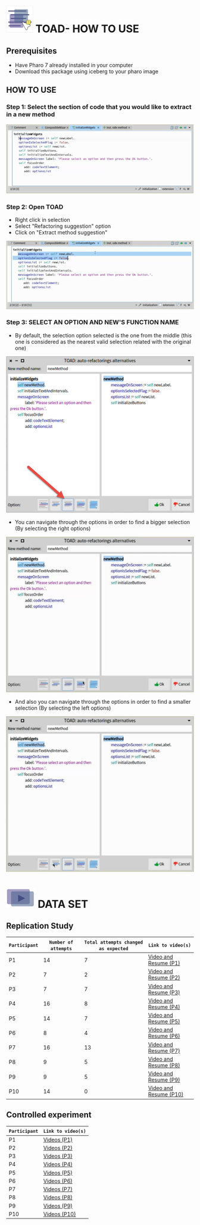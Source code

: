 #  ![icon](./img/ToadIcon.png) TOAD- HOW TO USE 
## Prerequisites 
 - Have Pharo 7 already installed in your computer
 - Download this package using iceberg to your pharo image
## HOW TO USE
### Step 1: Select the section of code that you would like to extract in a new method
![icon](./img/SelectGif.gif) 
### Step 2: Open TOAD
 - Right click in selection
 - Select "Refactoring suggestion" option
 - Click on "Extract method suggestion"

![icon](./img/Click.gif) 

### Step 3: SELECT AN OPTION AND NEW'S FUNCTION NAME
 - By default, the selection option selected is the one from the middle (this one is considered as the nearest valid selection related with the original one)

![icon](./img/DefaultOption.jpg) 

 - You can navigate through the options in order to find a bigger selection (By selecting the right options)

![icon](./img/BiggerSelection.gif) 

 - And also you can navigate through the options in order to find a smaller selection (By selecting the left options)

![icon](./img/SmallerSelection.gif) 

# ![icon](./img/VideoIcon.png) DATA SET

## Replication Study
| `Participant` | `Number of attempts`| `Total attempts changed as expected`|`Link to video(s)`|
|---------------|---------------------|-------------------------------------|------------------|
| P1 |14| 7|<a href="https://drive.google.com/open?id=1zLTzUZaeAdyRUUA7mEDLCe5oGOuummMn"> Video and Resume (P1)</a >|
| P2 | 7| 2|<a href="https://drive.google.com/open?id=1j5sMOL6KHKtig1d5yKjxWd_8e8kxn-gb"> Video and Resume (P2) </a >|
| P3 | 7| 7|<a href="https://drive.google.com/open?id=1qNqUByk06pcUYHkJG6xCm33xlCobKmDb"> Video and Resume (P3) </a >|
| P4 |16| 8|<a href="https://drive.google.com/open?id=17hgCapkZp6MD0mmWSXnNTHafyf2Sq95j"> Video and Resume (P4) </a >|
| P5 |14| 7|<a href="https://drive.google.com/open?id=1JK7DJjtPGjXbRYLJq3Kwn3EbTbdDCmSg"> Video and Resume (P5) </a >|
| P6 | 8| 4|<a href="https://drive.google.com/open?id=1GrWV4QW_JZgd7aCUC3xhS0VEsgDjgc3A"> Video and Resume (P6) </a >|
| P7 |16|13|<a href="https://drive.google.com/open?id=1YCW0-vUxJwQVecEDB_R520pFI0nkj39b"> Video and Resume (P7) </a >|
| P8 | 9| 5|<a href="https://drive.google.com/open?id=1H59iHSiSxbebLpj-0Our-WJUI0bdC0pn"> Video and Resume (P8) </a >|
| P9 | 9| 5|<a href="https://drive.google.com/open?id=1lj_8XtZAsy9_-PfJ9bpwuqsuImZvHAWr"> Video and Resume (P9) </a >|
| P10 |14| 0|<a href="https://drive.google.com/open?id=1gdmKf2vqivK4yXaRUbp7juCzc_WV1U89"> Video and Resume (P10) </a >|
## Controlled experiment
| `Participant` |`Link to video(s)`|
|---------------|------------------|
| P1 | <a href="https://drive.google.com/open?id=1gx795fnfAi0evR8HbBA4K6wYSptJLe4Y"> Videos (P1)</a >|
| P2 | <a href="https://drive.google.com/open?id=1IKurBoQTs1naeI52Z5CqHru4FqsCRFB8"> Videos (P2)</a >|
| P3 | <a href="https://drive.google.com/open?id=1YWr7oxHj6J6ERP0PZ5ZkXD3gjtuFyjNd"> Videos (P3)</a >|
| P4 | <a href="https://drive.google.com/open?id=11_KfX1o6zrarlUaW-g-UwfsaR1YnzpTt"> Videos (P4)</a >|
| P5 | <a href="https://drive.google.com/open?id=1wEKEyksglPGT4u80KxEnJ6Uv9Cu7xAFL"> Videos (P5)</a >|
| P6 | <a href="https://drive.google.com/open?id=1OH6eYr1JmqnvzhvRA_zl94q-e_JcHYjz"> Videos (P6)</a >|
| P7 | <a href="https://drive.google.com/open?id=178YVzHRXp8b3gTE6FnmVKkmir4CpCw_P"> Videos (P7)</a >|
| P8 | <a href="https://drive.google.com/open?id=1F38tGS4Q2R3AbAdGggxA2CMlU1LStYRL"> Videos (P8)</a >|
| P9 | <a href="https://drive.google.com/open?id=1XUGkvcU760crzKGwiDFb-AyvedpneCty"> Videos (P9)</a >|
| P10 | <a href="https://drive.google.com/open?id=1GCOYQzkI4oD4vBsd7TPj_6buPNf_oPNz"> Videos (P10)</a >|